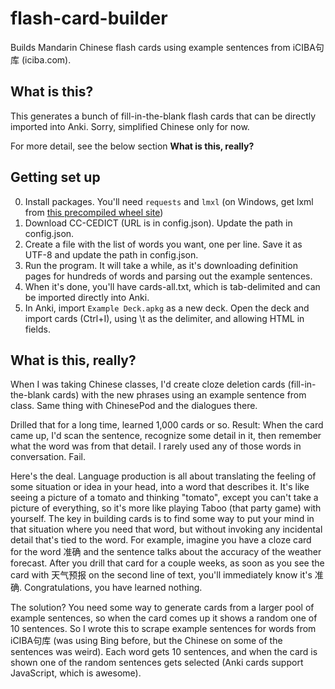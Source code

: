 # flash-card-builder
Builds Mandarin Chinese flash cards using example sentences from iCIBA句库 (iciba.com).

## What is this?
This generates a bunch of fill-in-the-blank flash cards that can be directly imported into Anki. Sorry, simplified Chinese only for now.

For more detail, see the below section **What is this, really?**

## Getting set up
0. Install packages. You'll need `requests` and `lmxl` (on Windows, get lxml from [this precompiled wheel site](http://www.lfd.uci.edu/~gohlke/pythonlibs/#lxml))
1. Download CC-CEDICT (URL is in config.json). Update the path in config.json.
2. Create a file with the list of words you want, one per line. Save it as UTF-8 and update the path in config.json.
3. Run the program. It will take a while, as it's downloading definition pages for hundreds of words and parsing out the example sentences.
4. When it's done, you'll have cards-all.txt, which is tab-delimited and can be imported directly into Anki.
5. In Anki, import `Example Deck.apkg` as a new deck.  Open the deck and import cards (Ctrl+I), using \t as the delimiter, and allowing HTML in fields.

## What is this, really?
When I was taking Chinese classes, I'd create cloze deletion cards (fill-in-the-blank cards) with the new phrases using an example sentence from class. Same thing with ChinesePod and the dialogues there.

Drilled that for a long time, learned 1,000 cards or so. Result: When the card came up, I'd scan the sentence, recognize some detail in it, then remember what the word was from that detail. I rarely used any of those words in conversation. Fail.

Here's the deal. Language production is all about translating the feeling of some situation or idea in your head, into a word that describes it. It's like seeing a picture of a tomato and thinking "tomato", except you can't take a picture of everything, so it's more like playing Taboo (that party game) with yourself. The key in building cards is to find some way to put your mind in that situation where you need that word, but without invoking any incidental detail that's tied to the word. For example, imagine you have a cloze card for the word 准确 and the sentence talks about the accuracy of the weather forecast. After you drill that card for a couple weeks, as soon as you see the card with 天气预报 on the second line of text, you'll immediately know it's 准确. Congratulations, you have learned nothing.

The solution? You need some way to generate cards from a larger pool of example sentences, so when the card comes up it shows a random one of 10 sentences. So I wrote this to scrape example sentences for words from iCIBA句库 (was using Bing before, but the Chinese on some of the sentences was weird). Each word gets 10 sentences, and when the card is shown one of the random sentences gets selected (Anki cards support JavaScript, which is awesome).

